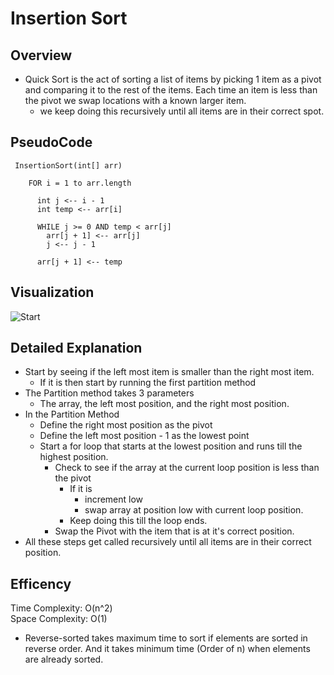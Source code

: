 # Insertion Sort

## Overview
- Quick Sort is the act of sorting a list of items by picking 1 item as a pivot and comparing it to the rest of the items. Each time an item is less than the pivot we swap locations with a known larger item.
    - we keep doing this recursively until all items are in their correct spot.


    
## PseudoCode
```
 InsertionSort(int[] arr)

    FOR i = 1 to arr.length

      int j <-- i - 1
      int temp <-- arr[i]

      WHILE j >= 0 AND temp < arr[j]
        arr[j + 1] <-- arr[j]
        j <-- j - 1

      arr[j + 1] <-- temp
```



## Visualization
![Start](https://static.studytonight.com/data-structures/images/basic-insertion-sort.png)





## Detailed Explanation
- Start by seeing if the left most item is smaller than the right most item.
    - If it is then start by running the first partition method
- The Partition method takes 3 parameters
    - The array, the left most position, and the right most position.
- In the Partition Method
    - Define the right most position as the pivot
    - Define the left most position - 1 as the lowest point
    - Start a for loop that starts at the lowest position and runs till the highest position.
        - Check to see if the array at the current loop position is less than the pivot
            - If it is
                - increment low
                - swap array at position low with current loop position.
            - Keep doing this till the loop ends.
        - Swap the Pivot with the item that is at it's correct position.
- All these steps get called recursively until all items are in their correct position.


## Efficency 

Time Complexity: O(n^2)<br>
 Space Complexity: O(1)
* Reverse-sorted takes maximum time to sort if elements are sorted in reverse order. And it takes minimum time (Order of n) when elements are already sorted.